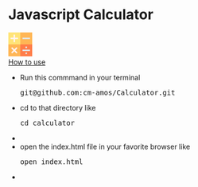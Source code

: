 <h1>Javascript Calculator</h1>
<img src="calculator.png" />
<br />
<u>How to use</u>
<ul>
  <li>Run this commmand in your terminal <pre>git@github.com:cm-amos/Calculator.git</pre> </li>
  <li>cd to that directory like <pre>cd calculator</pre><li>
  <li>open the index.html file in your favorite browser like <pre>open index.html</pre><li>
</ul>
